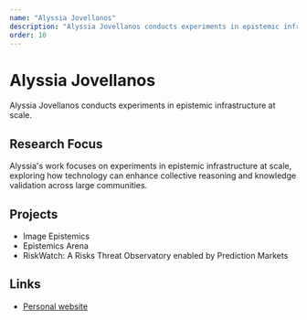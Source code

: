```yaml
---
name: "Alyssia Jovellanos"
description: "Alyssia Jovellanos conducts experiments in epistemic infrastructure at scale."
order: 10
---
```


# Alyssia Jovellanos

Alyssia Jovellanos conducts experiments in epistemic infrastructure at scale.

## Research Focus

Alyssia's work focuses on experiments in epistemic infrastructure at scale, exploring how technology can enhance collective reasoning and knowledge validation across large communities.

## Projects

- Image Epistemics
- Epistemics Arena
- RiskWatch: A Risks Threat Observatory enabled by Prediction Markets

## Links

- [Personal website](https://alyssia-j.com/)

